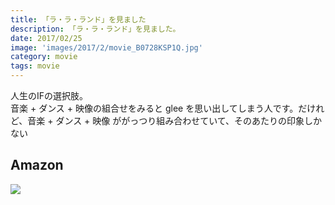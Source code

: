 ```yaml
---
title: 「ラ・ラ・ランド」を見ました
description: 「ラ・ラ・ランド」を見ました。
date: 2017/02/25
image: 'images/2017/2/movie_B0728KSP1Q.jpg'
category: movie
tags: movie
---
```


人生のIFの選択肢。  
音楽 + ダンス + 映像の組合せをみると glee を思い出してしまう人です。だけれど、音楽 + ダンス + 映像 ががっつり組み合わせていて、そのあたりの印象しかない

## Amazon

[![](http://images-jp.amazon.com/images/P/B0728KSP1Q.09.MAIN._SCLZZZZZZZ_.jpg)](https://www.amazon.co.jp/dp/B0728KSP1Q/)
